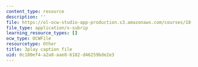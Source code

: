 ```yaml
---
content_type: resource
description: ''
file: https://ol-ocw-studio-app-production.s3.amazonaws.com/courses/18-01sc-single-variable-calculus-fall-2010/0c180ef4a2a8aae86182d46259bde2e3_aWV4khIBvCM.srt
file_type: application/x-subrip
learning_resource_types: []
ocw_type: OCWFile
resourcetype: Other
title: 3play caption file
uid: 0c180ef4-a2a8-aae8-6182-d46259bde2e3
---
```


